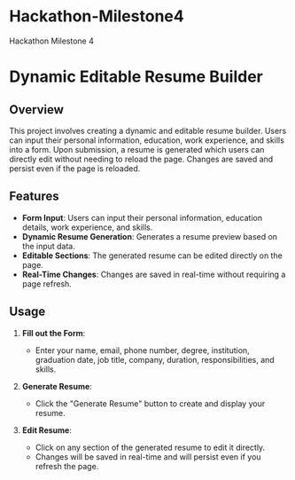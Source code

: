 # Hackathon-Milestone4
Hackathon Milestone 4 
# Dynamic Editable Resume Builder

## Overview

This project involves creating a dynamic and editable resume builder. Users can input their personal information, education, work experience, and skills into a form. Upon submission, a resume is generated which users can directly edit without needing to reload the page. Changes are saved and persist even if the page is reloaded.

## Features

- **Form Input**: Users can input their personal information, education details, work experience, and skills.
- **Dynamic Resume Generation**: Generates a resume preview based on the input data.
- **Editable Sections**: The generated resume can be edited directly on the page.
- **Real-Time Changes**: Changes are saved in real-time without requiring a page refresh.



## Usage

1. **Fill out the Form**:
    - Enter your name, email, phone number, degree, institution, graduation date, job title, company, duration, responsibilities, and skills.

2. **Generate Resume**:
    - Click the "Generate Resume" button to create and display your resume.

3. **Edit Resume**:
    - Click on any section of the generated resume to edit it directly.
    - Changes will be saved in real-time and will persist even if you refresh the page.

